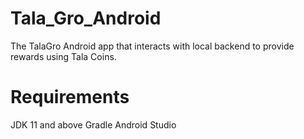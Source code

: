 # Tala_Gro_Android

The TalaGro Android app that interacts with local backend to provide rewards using Tala Coins.

# Requirements
JDK 11 and above
Gradle
Android Studio
